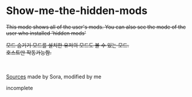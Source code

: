 # Show-me-the-hidden-mods
 <del>This mode shows all of the user's mods. You can also see the mode of the user who installed 'hidden mods' </del>

 <del>모드 숨기기 모드를 설치한 유저의 모드도 볼 수 있는 모드.<br> </del>
 <del>호스트만 작동가능함. </del>

<br><br>
<a href="https://modworkshop.net/mydownloads.php?action=view_down&did=21487">Sources</a> made by Sora, modified by me

incomplete
